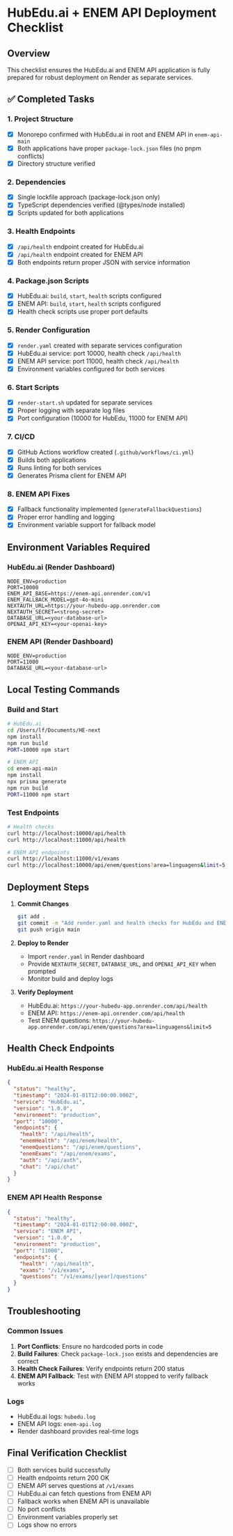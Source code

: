 # HubEdu.ai + ENEM API Deployment Checklist

## Overview
This checklist ensures the HubEdu.ai and ENEM API application is fully prepared for robust deployment on Render as separate services.

## ✅ Completed Tasks

### 1. Project Structure
- [x] Monorepo confirmed with HubEdu.ai in root and ENEM API in `enem-api-main`
- [x] Both applications have proper `package-lock.json` files (no pnpm conflicts)
- [x] Directory structure verified

### 2. Dependencies
- [x] Single lockfile approach (package-lock.json only)
- [x] TypeScript dependencies verified (@types/node installed)
- [x] Scripts updated for both applications

### 3. Health Endpoints
- [x] `/api/health` endpoint created for HubEdu.ai
- [x] `/api/health` endpoint created for ENEM API
- [x] Both endpoints return proper JSON with service information

### 4. Package.json Scripts
- [x] HubEdu.ai: `build`, `start`, `health` scripts configured
- [x] ENEM API: `build`, `start`, `health` scripts configured
- [x] Health check scripts use proper port defaults

### 5. Render Configuration
- [x] `render.yaml` created with separate services configuration
- [x] HubEdu.ai service: port 10000, health check `/api/health`
- [x] ENEM API service: port 11000, health check `/api/health`
- [x] Environment variables configured for both services

### 6. Start Scripts
- [x] `render-start.sh` updated for separate services
- [x] Proper logging with separate log files
- [x] Port configuration (10000 for HubEdu, 11000 for ENEM API)

### 7. CI/CD
- [x] GitHub Actions workflow created (`.github/workflows/ci.yml`)
- [x] Builds both applications
- [x] Runs linting for both services
- [x] Generates Prisma client for ENEM API

### 8. ENEM API Fixes
- [x] Fallback functionality implemented (`generateFallbackQuestions`)
- [x] Proper error handling and logging
- [x] Environment variable support for fallback model

## Environment Variables Required

### HubEdu.ai (Render Dashboard)
```env
NODE_ENV=production
PORT=10000
ENEM_API_BASE=https://enem-api.onrender.com/v1
ENEM_FALLBACK_MODEL=gpt-4o-mini
NEXTAUTH_URL=https://your-hubedu-app.onrender.com
NEXTAUTH_SECRET=<strong-secret>
DATABASE_URL=<your-database-url>
OPENAI_API_KEY=<your-openai-key>
```

### ENEM API (Render Dashboard)
```env
NODE_ENV=production
PORT=11000
DATABASE_URL=<your-database-url>
```

## Local Testing Commands

### Build and Start
```bash
# HubEdu.ai
cd /Users/lf/Documents/HE-next
npm install
npm run build
PORT=10000 npm start

# ENEM API
cd enem-api-main
npm install
npx prisma generate
npm run build
PORT=11000 npm start
```

### Test Endpoints
```bash
# Health checks
curl http://localhost:10000/api/health
curl http://localhost:11000/api/health

# ENEM API endpoints
curl http://localhost:11000/v1/exams
curl http://localhost:10000/api/enem/questions?area=linguagens&limit=5
```

## Deployment Steps

1. **Commit Changes**
   ```bash
   git add .
   git commit -m "Add render.yaml and health checks for HubEdu and ENEM API"
   git push origin main
   ```

2. **Deploy to Render**
   - Import `render.yaml` in Render dashboard
   - Provide `NEXTAUTH_SECRET`, `DATABASE_URL`, and `OPENAI_API_KEY` when prompted
   - Monitor build and deploy logs

3. **Verify Deployment**
   - HubEdu.ai: `https://your-hubedu-app.onrender.com/api/health`
   - ENEM API: `https://enem-api.onrender.com/api/health`
   - Test ENEM questions: `https://your-hubedu-app.onrender.com/api/enem/questions?area=linguagens&limit=5`

## Health Check Endpoints

### HubEdu.ai Health Response
```json
{
  "status": "healthy",
  "timestamp": "2024-01-01T12:00:00.000Z",
  "service": "HubEdu.ai",
  "version": "1.0.0",
  "environment": "production",
  "port": "10000",
  "endpoints": {
    "health": "/api/health",
    "enemHealth": "/api/enem/health",
    "enemQuestions": "/api/enem/questions",
    "enemExams": "/api/enem/exams",
    "auth": "/api/auth",
    "chat": "/api/chat"
  }
}
```

### ENEM API Health Response
```json
{
  "status": "healthy",
  "timestamp": "2024-01-01T12:00:00.000Z",
  "service": "ENEM API",
  "version": "1.0.0",
  "environment": "production",
  "port": "11000",
  "endpoints": {
    "health": "/api/health",
    "exams": "/v1/exams",
    "questions": "/v1/exams/[year]/questions"
  }
}
```

## Troubleshooting

### Common Issues
1. **Port Conflicts**: Ensure no hardcoded ports in code
2. **Build Failures**: Check `package-lock.json` exists and dependencies are correct
3. **Health Check Failures**: Verify endpoints return 200 status
4. **ENEM API Fallback**: Test with ENEM API stopped to verify fallback works

### Logs
- HubEdu.ai logs: `hubedu.log`
- ENEM API logs: `enem-api.log`
- Render dashboard provides real-time logs

## Final Verification Checklist
- [ ] Both services build successfully
- [ ] Health endpoints return 200 OK
- [ ] ENEM API serves questions at `/v1/exams`
- [ ] HubEdu.ai can fetch questions from ENEM API
- [ ] Fallback works when ENEM API is unavailable
- [ ] No port conflicts
- [ ] Environment variables properly set
- [ ] Logs show no errors
